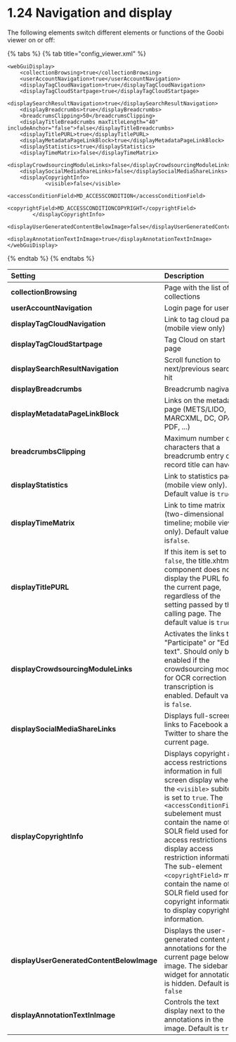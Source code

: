 # 1.24 Navigation and display

The following elements switch different elements or functions of the Goobi viewer on or off:

{% tabs %}
{% tab title="config\_viewer.xml" %}
```markup
<webGuiDisplay>
    <collectionBrowsing>true</collectionBrowsing>
    <userAccountNavigation>true</userAccountNavigation>
    <displayTagCloudNavigation>true</displayTagCloudNavigation>
    <displayTagCloudStartpage>true</displayTagCloudStartpage>
    <displaySearchResultNavigation>true</displaySearchResultNavigation>
    <displayBreadcrumbs>true</displayBreadcrumbs>
    <breadcrumsClipping>50</breadcrumsClipping>
    <displayTitleBreadcrumbs maxTitleLength="40" includeAnchor="false">false</displayTitleBreadcrumbs>
    <displayTitlePURL>true</displayTitlePURL>
    <displayMetadataPageLinkBlock>true</displayMetadataPageLinkBlock>
    <displayStatistics>true</displayStatistics>
    <displayTimeMatrix>false</displayTimeMatrix>
    <displayCrowdsourcingModuleLinks>false</displayCrowdsourcingModuleLinks>
    <displaySocialMediaShareLinks>false</displaySocialMediaShareLinks>
    <displayCopyrightInfo>
			<visible>false</visible>
			<accessConditionField>MD_ACCESSCONDITION</accessConditionField>
			<copyrightField>MD_ACCESSCONDITIONCOPYRIGHT</copyrightField>
		</displayCopyrightInfo>
		<displayUserGeneratedContentBelowImage>false</displayUserGeneratedContentBelowImage>
		<displayAnnotationTextInImage>true</displayAnnotationTextInImage>
</webGuiDisplay>
```
{% endtab %}
{% endtabs %}

| **Setting** | Description |
| :--- | :--- |
| **collectionBrowsing** | Page with the list of the collections |
| **userAccountNavigation** | Login page for users |
| **displayTagCloudNavigation** | Link to tag cloud page \(mobile view only\) |
| **displayTagCloudStartpage** | Tag Cloud on start page |
| **displaySearchResultNavigation** | Scroll function to next/previous search hit |
| **displayBreadcrumbs** | Breadcrumb nagivation |
| **displayMetadataPageLinkBlock** | Links on the metadata page \(METS/LIDO, MARCXML, DC, OPAC, PDF, ...\) |
| **breadcrumbsClipping** | Maximum number of characters that a breadcrumb entry of a record title can have. |
| **displayStatistics** | Link to statistics page \(mobile view only\). Default value is `true`. |
| **displayTimeMatrix** | Link to time matrix \(two-dimensional timeline; mobile view only\). Default value is`false`. |
| **displayTitlePURL** | If this item is set to `false`, the title.xhtml component does not display the PURL for the current page, regardless of the setting passed by the calling page. The default value is `true`. |
| **displayCrowdsourcingModuleLinks** | Activates the links to "Participate" or "Edit text". Should only be enabled if the crowdsourcing module for OCR correction and transcription is enabled. Default value is `false`. |
| **displaySocialMediaShareLinks** | Displays full-screen links to Facebook and Twitter to share the current page. |
| **displayCopyrightInfo** | Displays copyright and access restrictions information in full screen display when the `<visible>` subitem is set to `true`. The `<accessConditionField>` subelement must contain the name of the SOLR field used for access restrictions to display access restriction information. The sub-element `<copyrightField>` must contain the name of the SOLR field used for copyright information to display copyright information. |
| **displayUserGeneratedContentBelowImage** | Displays the user-generated content / annotations for the current page below the image. The sidebar widget for annotations is hidden. Default is `false` |
| **displayAnnotationTextInImage** | Controls the text display next to the annotations in the image. Default is `true`. |


